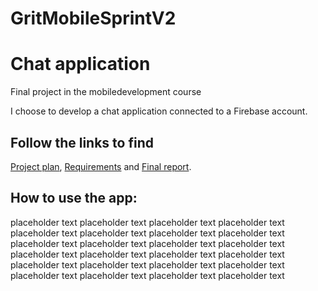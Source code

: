 # GritMobileSprintV2
# Chat application
  
Final project in the mobiledevelopment course  

I choose to develop a chat application connected to a Firebase account.  
  
## Follow the links to find 
[Project plan](https://github.com/tallner/GritMobileSprintV2/blob/cd06f4f585e67942ebec5c8519d002369710367e/doc/Planning/Planning.md),
[Requirements](https://github.com/tallner/GritMobileSprintV2/blob/cd06f4f585e67942ebec5c8519d002369710367e/doc/Planning/Requirements.md) and 
[Final report](https://github.com/tallner/GritMobileSprintV2/blob/c0a10f548c63d74f57bab257fb6a2fa3cee0727a/doc/FinalReport/Final%20report.md).  

## How to use the app:  
placeholder text placeholder text placeholder text placeholder text placeholder text placeholder text placeholder text placeholder text     
placeholder text placeholder text placeholder text placeholder text placeholder text placeholder text placeholder text placeholder text   
placeholder text placeholder text placeholder text placeholder text placeholder text placeholder text placeholder text placeholder text 
